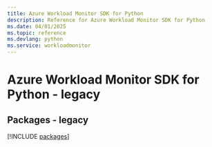 ```yaml
---
title: Azure Workload Monitor SDK for Python
description: Reference for Azure Workload Monitor SDK for Python
ms.date: 04/01/2025
ms.topic: reference
ms.devlang: python
ms.service: workloadmonitor
---
```

# Azure Workload Monitor SDK for Python - legacy
## Packages - legacy
[!INCLUDE [packages](workload-monitor-index.md)]